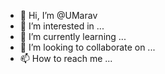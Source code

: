 - 👋 Hi, I’m @UMarav
- 👀 I’m interested in ...
- 🌱 I’m currently learning ...
- 💞️ I’m looking to collaborate on ...
- 📫 How to reach me ...

<!---
UMarav/UMarav is a ✨ special ✨ repository because its `README.md` (this file) appears on your GitHub profile.
You can click the Preview link to take a look at your changes.
--->
